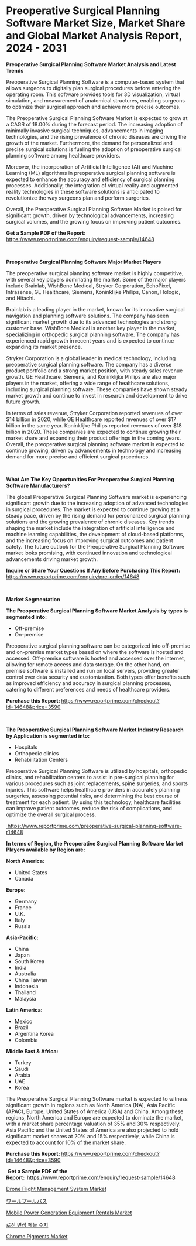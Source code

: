 <p><h1>Preoperative Surgical Planning Software Market Size, Market Share and Global Market Analysis Report, 2024 - 2031</h1></p><p><strong>Preoperative Surgical Planning Software Market Analysis and Latest Trends</strong></p>
<p><p>Preoperative Surgical Planning Software is a computer-based system that allows surgeons to digitally plan surgical procedures before entering the operating room. This software provides tools for 3D visualization, virtual simulation, and measurement of anatomical structures, enabling surgeons to optimize their surgical approach and achieve more precise outcomes.</p><p>The Preoperative Surgical Planning Software Market is expected to grow at a CAGR of 18.00% during the forecast period. The increasing adoption of minimally invasive surgical techniques, advancements in imaging technologies, and the rising prevalence of chronic diseases are driving the growth of the market. Furthermore, the demand for personalized and precise surgical solutions is fueling the adoption of preoperative surgical planning software among healthcare providers.</p><p>Moreover, the incorporation of Artificial Intelligence (AI) and Machine Learning (ML) algorithms in preoperative surgical planning software is expected to enhance the accuracy and efficiency of surgical planning processes. Additionally, the integration of virtual reality and augmented reality technologies in these software solutions is anticipated to revolutionize the way surgeons plan and perform surgeries.</p><p>Overall, the Preoperative Surgical Planning Software Market is poised for significant growth, driven by technological advancements, increasing surgical volumes, and the growing focus on improving patient outcomes.</p></p>
<p><strong>Get a Sample PDF of the Report:&nbsp;</strong> <a href="https://www.reportprime.com/enquiry/request-sample/14648">https://www.reportprime.com/enquiry/request-sample/14648</a></p>
<p>&nbsp;</p>
<p><strong>Preoperative Surgical Planning Software Major Market Players</strong></p>
<p><p>The preoperative surgical planning software market is highly competitive, with several key players dominating the market. Some of the major players include Brainlab, WishBone Medical, Stryker Corporation, EchoPixel, Intrasense, GE Healthcare, Siemens, Koninklijke Philips, Canon, Hologic, and Hitachi. </p><p>Brainlab is a leading player in the market, known for its innovative surgical navigation and planning software solutions. The company has seen significant market growth due to its advanced technologies and strong customer base. WishBone Medical is another key player in the market, specializing in orthopedic surgical planning software. The company has experienced rapid growth in recent years and is expected to continue expanding its market presence.</p><p>Stryker Corporation is a global leader in medical technology, including preoperative surgical planning software. The company has a diverse product portfolio and a strong market position, with steady sales revenue growth. GE Healthcare, Siemens, and Koninklijke Philips are also major players in the market, offering a wide range of healthcare solutions, including surgical planning software. These companies have shown steady market growth and continue to invest in research and development to drive future growth.</p><p>In terms of sales revenue, Stryker Corporation reported revenues of over $14 billion in 2020, while GE Healthcare reported revenues of over $17 billion in the same year. Koninklijke Philips reported revenues of over $18 billion in 2020. These companies are expected to continue growing their market share and expanding their product offerings in the coming years. Overall, the preoperative surgical planning software market is expected to continue growing, driven by advancements in technology and increasing demand for more precise and efficient surgical procedures.</p></p>
<p>&nbsp;</p>
<p><strong>What Are The Key Opportunities For Preoperative Surgical Planning Software Manufacturers?</strong></p>
<p><p>The global Preoperative Surgical Planning Software market is experiencing significant growth due to the increasing adoption of advanced technologies in surgical procedures. The market is expected to continue growing at a steady pace, driven by the rising demand for personalized surgical planning solutions and the growing prevalence of chronic diseases. Key trends shaping the market include the integration of artificial intelligence and machine learning capabilities, the development of cloud-based platforms, and the increasing focus on improving surgical outcomes and patient safety. The future outlook for the Preoperative Surgical Planning Software market looks promising, with continued innovation and technological advancements driving market growth.</p></p>
<p><strong>Inquire or Share Your Questions If Any Before Purchasing This Report:</strong> <a href="https://www.reportprime.com/enquiry/pre-order/14648">https://www.reportprime.com/enquiry/pre-order/14648</a></p>
<p>&nbsp;</p>
<p><strong>Market Segmentation</strong></p>
<p><strong>The Preoperative Surgical Planning Software Market Analysis by types is segmented into:</strong></p>
<p><ul><li>Off-premise</li><li>On-premise</li></ul></p>
<p><p>Preoperative surgical planning software can be categorized into off-premise and on-premise market types based on where the software is hosted and accessed. Off-premise software is hosted and accessed over the internet, allowing for remote access and data storage. On the other hand, on-premise software is installed and run on local servers, providing greater control over data security and customization. Both types offer benefits such as improved efficiency and accuracy in surgical planning processes, catering to different preferences and needs of healthcare providers.</p></p>
<p><strong>Purchase this Report:&nbsp;</strong><a href="https://www.reportprime.com/checkout?id=14648&price=3590">https://www.reportprime.com/checkout?id=14648&price=3590</a></p>
<p>&nbsp;</p>
<p><strong>The Preoperative Surgical Planning Software Market Industry Research by Application is segmented into:</strong></p>
<p><ul><li>Hospitals</li><li>Orthopedic clinics</li><li>Rehabilitation Centers</li></ul></p>
<p><p>Preoperative Surgical Planning Software is utilized by hospitals, orthopedic clinics, and rehabilitation centers to assist in pre-surgical planning for various procedures such as joint replacements, spine surgeries, and sports injuries. This software helps healthcare providers in accurately planning surgeries, assessing potential risks, and determining the best course of treatment for each patient. By using this technology, healthcare facilities can improve patient outcomes, reduce the risk of complications, and optimize the overall surgical process.</p></p>
<p><a href="https://www.reportprime.com/preoperative-surgical-planning-software-r14648">&nbsp;https://www.reportprime.com/preoperative-surgical-planning-software-r14648</a></p>
<p><strong>In terms of Region, the Preoperative Surgical Planning Software Market Players available by Region are:</strong></p>
<p>
    <p> <strong> North America: </strong>
        <ul>
            <li>United States</li>
            <li>Canada</li>
        </ul>
        </p> 
    <p> <strong> Europe: </strong>
        <ul>
            <li>Germany</li>
            <li>France</li>
            <li>U.K.</li>
            <li>Italy</li>
            <li>Russia</li>
        </ul>
        </p> 
    <p> <strong> Asia-Pacific: </strong>
        <ul>
            <li>China</li>
            <li>Japan</li>
            <li>South Korea</li>
            <li>India</li>
            <li>Australia</li>
            <li>China Taiwan</li>
            <li>Indonesia</li>
            <li>Thailand</li>
            <li>Malaysia</li>
        </ul>
        </p> 
    <p> <strong> Latin America: </strong>
        <ul>
            <li>Mexico</li>
            <li>Brazil</li>
            <li>Argentina Korea</li>
            <li>Colombia</li>
        </ul>
        </p> 
    <p> <strong> Middle East & Africa: </strong>
        <ul>
            <li>Turkey</li>
            <li>Saudi</li>
            <li>Arabia</li>
            <li>UAE</li>
            <li>Korea</li>
        </ul>
    </p>
    </p>
<p><p>The Preoperative Surgical Planning Software market is expected to witness significant growth in regions such as North America (NA), Asia Pacific (APAC), Europe, United States of America (USA) and China. Among these regions, North America and Europe are expected to dominate the market, with a market share percentage valuation of 35% and 30% respectively. Asia Pacific and the United States of America are also projected to hold significant market shares at 20% and 15% respectively, while China is expected to account for 10% of the market share.</p></p>
<p><strong>Purchase this Report: </strong><a href="https://www.reportprime.com/checkout?id=14648&price=3590">https://www.reportprime.com/checkout?id=14648&price=3590</a></p>
<p>&nbsp;<strong>Get a Sample PDF of the Report:&nbsp;&nbsp;</strong><a href="https://www.reportprime.com/enquiry/request-sample/14648">https://www.reportprime.com/enquiry/request-sample/14648</a></p>
<p><strong></strong></p>
<p><p><a href="https://github.com/jerrycopelandthomaswsqd8q/Market-Research-Report-List-2/blob/main/drone-flight-management-system-market.md">Drone Flight Management System Market</a></p><p><a href="https://github.com/hilmi-2a/Market-Research-Report-List-1/blob/main/189750325523.md">ワールプールバス</a></p><p><a href="https://github.com/yoshih12/Market-Research-Report-List-2/blob/main/mobile-power-generation-equipment-rentals-market.md">Mobile Power Generation Equipment Rentals Market</a></p><p><a href="https://github.com/BrettWeberrt8767765/Market-Research-Report-List-1/blob/main/445411423221.md">로진 변성 페놀 수지</a></p><p><a href="https://issuu.com/reportprime-2/docs/chrome-pigments-market-size-2030.pptx">Chrome Pigments Market</a></p></p>